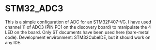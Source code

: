 # STM32_ADC3
This is a simple configuration of ADC for an STM32F407-VG.
I have used channel 11 of ADC3 (PIN PC1 on the discovery board) to manipulate the 4 LED on the board.
Only ST documents have been used here (bare-metal code). 
Development environment: STM32CubeIDE, but it should work on any IDE.
